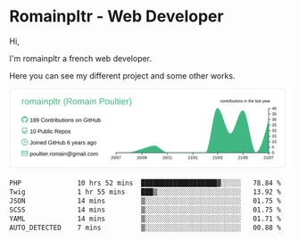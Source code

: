 # Romainpltr - Web Developer

Hi,

I'm romainpltr a french web developer.

Here you can see my different project and some other works.



[![](https://raw.githubusercontent.com/romainpltr/romainpltr/master/profile-summary-card-output/vue/0-profile-details.svg)](https://github.com/vn7n24fzkq/github-profile-summary-cards)

<!--START_SECTION:waka-->

```text
PHP              10 hrs 52 mins  ███████████████████▓░░░░░   78.84 %
Twig             1 hr 55 mins    ███▒░░░░░░░░░░░░░░░░░░░░░   13.92 %
JSON             14 mins         ▒░░░░░░░░░░░░░░░░░░░░░░░░   01.75 %
SCSS             14 mins         ▒░░░░░░░░░░░░░░░░░░░░░░░░   01.75 %
YAML             14 mins         ▒░░░░░░░░░░░░░░░░░░░░░░░░   01.71 %
AUTO_DETECTED    7 mins          ▒░░░░░░░░░░░░░░░░░░░░░░░░   00.88 %
```

<!--END_SECTION:waka-->
